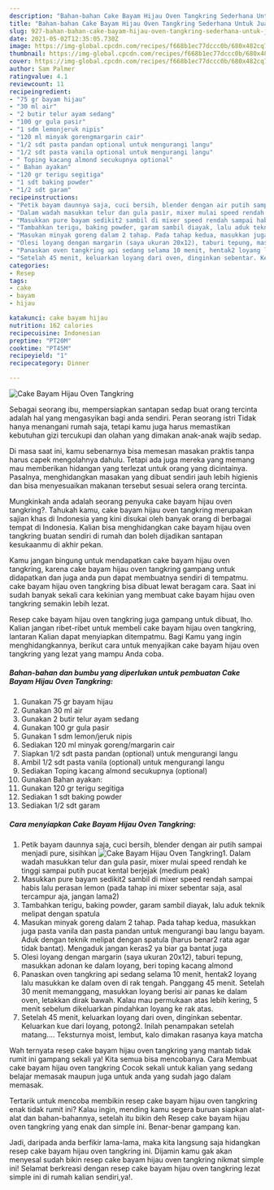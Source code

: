 ```yaml
---
description: "Bahan-bahan Cake Bayam Hijau Oven Tangkring Sederhana Untuk Jualan"
title: "Bahan-bahan Cake Bayam Hijau Oven Tangkring Sederhana Untuk Jualan"
slug: 927-bahan-bahan-cake-bayam-hijau-oven-tangkring-sederhana-untuk-jualan
date: 2021-05-02T12:35:05.730Z
image: https://img-global.cpcdn.com/recipes/f668b1ec77dccc0b/680x482cq70/cake-bayam-hijau-oven-tangkring-foto-resep-utama.jpg
thumbnail: https://img-global.cpcdn.com/recipes/f668b1ec77dccc0b/680x482cq70/cake-bayam-hijau-oven-tangkring-foto-resep-utama.jpg
cover: https://img-global.cpcdn.com/recipes/f668b1ec77dccc0b/680x482cq70/cake-bayam-hijau-oven-tangkring-foto-resep-utama.jpg
author: Sam Palmer
ratingvalue: 4.1
reviewcount: 11
recipeingredient:
- "75 gr bayam hijau"
- "30 ml air"
- "2 butir telur ayam sedang"
- "100 gr gula pasir"
- "1 sdm lemonjeruk nipis"
- "120 ml minyak gorengmargarin cair"
- "1/2 sdt pasta pandan optional untuk mengurangi langu"
- "1/2 sdt pasta vanila optional untuk mengurangi langu"
- " Toping kacang almond secukupnya optional"
- " Bahan ayakan"
- "120 gr terigu segitiga"
- "1 sdt baking powder"
- "1/2 sdt garam"
recipeinstructions:
- "Petik bayam daunnya saja, cuci bersih, blender dengan air putih sampai menjadi pure, sisihkan"
- "Dalam wadah masukkan telur dan gula pasir, mixer mulai speed rendah ke tinggi sampai putih pucat kental berjejak (medium peak)"
- "Masukkan pure bayam sedikit2 sambil di mixer speed rendah sampai habis lalu perasan lemon (pada tahap ini mixer sebentar saja, asal tercampur aja, jangan lama2)"
- "Tambahkan terigu, baking powder, garam sambil diayak, lalu aduk teknik melipat dengan spatula"
- "Masukan minyak goreng dalam 2 tahap. Pada tahap kedua, masukkan juga pasta vanila dan pasta pandan untuk mengurangi bau langu bayam. Aduk dengan teknik melipat dengan spatula (harus benar2 rata agar tidak bantat). Mengaduk jangan keras2 ya biar ga bantat juga"
- "Olesi loyang dengan margarin (saya ukuran 20x12), taburi tepung, masukkan adonan ke dalam loyang, beri toping kacang almond"
- "Panaskan oven tangkring api sedang selama 10 menit, hentak2 loyang lalu masukkan ke dalam oven di rak tengah. Panggang 45 menit. Setelah 30 menit memanggang, masukkan loyang berisi air panas ke dalam oven, letakkan dirak bawah. Kalau mau permukaan atas lebih kering, 5 menit sebelum dikeluarkan pindahkan loyang ke rak atas."
- "Setelah 45 menit, keluarkan loyang dari oven, dinginkan sebentar. Keluarkan kue dari loyang, potong2. Inilah penampakan setelah matang.... Teksturnya moist, lembut, kalo dimakan rasanya kaya matcha"
categories:
- Resep
tags:
- cake
- bayam
- hijau

katakunci: cake bayam hijau 
nutrition: 162 calories
recipecuisine: Indonesian
preptime: "PT20M"
cooktime: "PT45M"
recipeyield: "1"
recipecategory: Dinner

---
```



![Cake Bayam Hijau Oven Tangkring](https://img-global.cpcdn.com/recipes/f668b1ec77dccc0b/680x482cq70/cake-bayam-hijau-oven-tangkring-foto-resep-utama.jpg)

Sebagai seorang ibu, mempersiapkan santapan sedap buat orang tercinta adalah hal yang mengasyikan bagi anda sendiri. Peran seorang istri Tidak hanya menangani rumah saja, tetapi kamu juga harus memastikan kebutuhan gizi tercukupi dan olahan yang dimakan anak-anak wajib sedap.

Di masa  saat ini, kamu sebenarnya bisa memesan masakan praktis tanpa harus capek mengolahnya dahulu. Tetapi ada juga mereka yang memang mau memberikan hidangan yang terlezat untuk orang yang dicintainya. Pasalnya, menghidangkan masakan yang dibuat sendiri jauh lebih higienis dan bisa menyesuaikan makanan tersebut sesuai selera orang tercinta. 



Mungkinkah anda adalah seorang penyuka cake bayam hijau oven tangkring?. Tahukah kamu, cake bayam hijau oven tangkring merupakan sajian khas di Indonesia yang kini disukai oleh banyak orang di berbagai tempat di Indonesia. Kalian bisa menghidangkan cake bayam hijau oven tangkring buatan sendiri di rumah dan boleh dijadikan santapan kesukaanmu di akhir pekan.

Kamu jangan bingung untuk mendapatkan cake bayam hijau oven tangkring, karena cake bayam hijau oven tangkring gampang untuk didapatkan dan juga anda pun dapat membuatnya sendiri di tempatmu. cake bayam hijau oven tangkring bisa dibuat lewat beragam cara. Saat ini sudah banyak sekali cara kekinian yang membuat cake bayam hijau oven tangkring semakin lebih lezat.

Resep cake bayam hijau oven tangkring juga gampang untuk dibuat, lho. Kalian jangan ribet-ribet untuk membeli cake bayam hijau oven tangkring, lantaran Kalian dapat menyiapkan ditempatmu. Bagi Kamu yang ingin menghidangkannya, berikut cara untuk menyajikan cake bayam hijau oven tangkring yang lezat yang mampu Anda coba.

<!--inarticleads1-->

##### Bahan-bahan dan bumbu yang diperlukan untuk pembuatan Cake Bayam Hijau Oven Tangkring:

1. Gunakan 75 gr bayam hijau
1. Gunakan 30 ml air
1. Gunakan 2 butir telur ayam sedang
1. Gunakan 100 gr gula pasir
1. Gunakan 1 sdm lemon/jeruk nipis
1. Sediakan 120 ml minyak goreng/margarin cair
1. Siapkan 1/2 sdt pasta pandan (optional) untuk mengurangi langu
1. Ambil 1/2 sdt pasta vanila (optional) untuk mengurangi langu
1. Sediakan  Toping kacang almond secukupnya (optional)
1. Gunakan  Bahan ayakan:
1. Gunakan 120 gr terigu segitiga
1. Sediakan 1 sdt baking powder
1. Sediakan 1/2 sdt garam




<!--inarticleads2-->

##### Cara menyiapkan Cake Bayam Hijau Oven Tangkring:

1. Petik bayam daunnya saja, cuci bersih, blender dengan air putih sampai menjadi pure, sisihkan
<img src="https://img-global.cpcdn.com/steps/f56e782d0311ca39/160x128cq70/cake-bayam-hijau-oven-tangkring-langkah-memasak-1-foto.jpg" alt="Cake Bayam Hijau Oven Tangkring">1. Dalam wadah masukkan telur dan gula pasir, mixer mulai speed rendah ke tinggi sampai putih pucat kental berjejak (medium peak)
1. Masukkan pure bayam sedikit2 sambil di mixer speed rendah sampai habis lalu perasan lemon (pada tahap ini mixer sebentar saja, asal tercampur aja, jangan lama2)
1. Tambahkan terigu, baking powder, garam sambil diayak, lalu aduk teknik melipat dengan spatula
1. Masukan minyak goreng dalam 2 tahap. Pada tahap kedua, masukkan juga pasta vanila dan pasta pandan untuk mengurangi bau langu bayam. Aduk dengan teknik melipat dengan spatula (harus benar2 rata agar tidak bantat). Mengaduk jangan keras2 ya biar ga bantat juga
1. Olesi loyang dengan margarin (saya ukuran 20x12), taburi tepung, masukkan adonan ke dalam loyang, beri toping kacang almond
1. Panaskan oven tangkring api sedang selama 10 menit, hentak2 loyang lalu masukkan ke dalam oven di rak tengah. Panggang 45 menit. Setelah 30 menit memanggang, masukkan loyang berisi air panas ke dalam oven, letakkan dirak bawah. Kalau mau permukaan atas lebih kering, 5 menit sebelum dikeluarkan pindahkan loyang ke rak atas.
1. Setelah 45 menit, keluarkan loyang dari oven, dinginkan sebentar. Keluarkan kue dari loyang, potong2. Inilah penampakan setelah matang.... Teksturnya moist, lembut, kalo dimakan rasanya kaya matcha




Wah ternyata resep cake bayam hijau oven tangkring yang mantab tidak rumit ini gampang sekali ya! Kita semua bisa mencobanya. Cara Membuat cake bayam hijau oven tangkring Cocok sekali untuk kalian yang sedang belajar memasak maupun juga untuk anda yang sudah jago dalam memasak.

Tertarik untuk mencoba membikin resep cake bayam hijau oven tangkring enak tidak rumit ini? Kalau ingin, mending kamu segera buruan siapkan alat-alat dan bahan-bahannya, setelah itu bikin deh Resep cake bayam hijau oven tangkring yang enak dan simple ini. Benar-benar gampang kan. 

Jadi, daripada anda berfikir lama-lama, maka kita langsung saja hidangkan resep cake bayam hijau oven tangkring ini. Dijamin kamu gak akan menyesal sudah bikin resep cake bayam hijau oven tangkring nikmat simple ini! Selamat berkreasi dengan resep cake bayam hijau oven tangkring lezat simple ini di rumah kalian sendiri,ya!.

